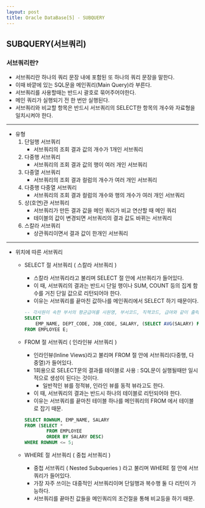```yaml
---
layout: post
title: Oracle DataBase[5] - SUBQUERY
---
```


## SUBQUERY(서브쿼리)

### 서브쿼리란?
- 서브쿼리란 하나의 쿼리 문장 내에 포함된 또 하나의 쿼리 문장을 말한다.
- 이때 바깥에 있는 SQL문을 메인쿼리(Main Query)라 부른다.
- 서브쿼리를 사용할때는 반드시 괄호로 묶어주어야한다.
- 메인 쿼리가 실행되기 전 한 번만 실행된다.
- 서브쿼리와 비교할 항목은 반드시 서브쿼리의 SELECT한 항목의 개수와 자료형을 일치시켜야 한다.
---------------------------------------------------------------------

- 유형
    1. 단일행 서브쿼리
        - 서브쿼리의 조회 결과 값의 개수가 1개인 서브쿼리
    2. 다중행 서브쿼리
        - 서브쿼리의 조회 결과 값의 행이 여러 개인 서브쿼리
    3. 다중열 서브쿼리
        - 서브쿼리의 조회 결과 컬럼의 개수가 여러 개인 서브쿼리
    4. 다중행 다중열 서브쿼리
        - 서브쿼리의 조회 결과 컬럼의 개수와 행의 개수가 여러 개인 서브쿼리
    5. 상(호연)관 서브쿼리
        - 서브쿼리가 만든 결과 값을 메인 쿼리가 비교 연산할 때 메인 쿼리
        - 테이블의 값이 변경되면 서브쿼리의 결과 값도 바뀌는 서브쿼리
    6. 스칼라 서브쿼리
        - 상관쿼리이면서 결과 값이 한개인 서브쿼리

---------------------------------------------------------------------

- 위치에 따른 서브쿼리
    - SELECT 절 서브쿼리 ( 스칼라 서브쿼리 )
        - 스칼라 서브쿼리라고 불리며 SELECT 절 안에 서브쿼리가 들어있다.
        - 이 때, 서브쿼리의 결과는 반드시 단일 행이나 SUM, COUNT 등의 집계 함수를 거친 단일 값으로 리턴되어야 한다.
        - 이유는 서브쿼리를 끝마친 값하나를 메인쿼리에서 SELECT 하기 때문이다.
        
        ```sql
        -- 각사원이 속한 부서의 평균급여를 사원명, 부서코드, 직책코드, 급여와 같이 출력
        SELECT 
            EMP_NAME, DEPT_CODE, JOB_CODE, SALARY, (SELECT AVG(SALARY) FROM EMPLOYEE WHERE E.DEPT_CODE = DEPT_CODE)
        FROM EMPLOYEE E;
        ```
        
    - FROM 절 서브쿼리 ( 인라인뷰 서브쿼리 )
        - 인라인뷰(Inline Views)라고 불리며 FROM 절 안에 서브쿼리(다중행, 다중열)가 들어있다.
        - 1회용으로 SELECT문의 결과를 테이블로 사용 : SQL문이 실행될때만 일시적으로 생성이 된다는 것이다.
            - 일반적인 뷰를 정적뷰, 인라인 뷰를  동적 뷰라고도 한다.
        - 이 때, 서브쿼리의 결과는 반드시 하나의 테이블로 리턴되어야 한다.
        - 이유는 서브쿼리를 끝마친 테이블 하나를 메인쿼리의 FROM 에서 테이블로 잡기 때문.
        
        ```sql
        SELECT ROWNUM, EMP_NAME, SALARY
        FROM (SELECT * 
                FROM EMPLOYEE 
                ORDER BY SALARY DESC)
        WHERE ROWNUM <= 5;
        ```
    - WHERE 절 서브쿼리 ( 중첩 서브쿼리 )
        - 중첩 서브쿼리 ( Nested Subqueries ) 라고 불리며 WHERE 절 안에 서브쿼리가 들어있다.
        - 가장 자주 쓰이는 대중적인 서브쿼리이며 단일행과 복수행 둘 다 리턴이 가능하다.
        - 서브쿼리를 끝마친 값들을 메인쿼리의 조건절을 통해 비교등을 하기 때문.
 



